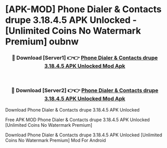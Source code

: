 # [APK-MOD] Phone Dialer & Contacts  drupe 3.18.4.5 APK Unlocked - [Unlimited Coins No Watermark Premium] oubnw



<div align="center">
<h3>🔴 Download [Server1] 👉👉 <a href="https://momento.my/?title=Phone_Dialer_&_Contacts__drupe_3.18.4.5_APK_Unlocked">Phone Dialer & Contacts  drupe 3.18.4.5 APK Unlocked Mod Apk</a></h3><br>

<h3>🔴 Download [Server2] 👉👉 <a href="https://momento.my/?title=Phone_Dialer_&_Contacts__drupe_3.18.4.5_APK_Unlocked">Phone Dialer & Contacts  drupe 3.18.4.5 APK Unlocked Mod Apk</a></h3>
</div>



Download Phone Dialer & Contacts  drupe 3.18.4.5 APK Unlocked 

Free APK MOD Phone Dialer & Contacts  drupe 3.18.4.5 APK Unlocked [Unlimited Coins No Watermark Premium]

Download Phone Dialer & Contacts  drupe 3.18.4.5 APK Unlocked [Unlimited Coins No Watermark Premium] Mod For Android

